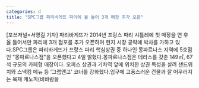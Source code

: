 ```yaml
---
categories: d
title: "SPC그룹 파리바게뜨 파리에 올 들어 3개 매장 추가 오픈"
---
```

[포쓰저널=서영길 기자] 파리바게뜨가 2014년 프랑스 파리 샤틀레에 첫 매장을 연 후 올 들어서만 파리에 3개 점포를 추가 오픈하며 현지 시장 공략에 박차를 가하고 있다.SPC그룹은 파리바게뜨가 프랑스 파리 핵심상권 중 하나인 몽파르나스 지역에 5호점인 "몽파르나스점"을 오픈했다고 4일 밝혔다.몽파르나스점은 테라스를 갖춘 149㎡, 67석 규모의 카페형 매장이다. 오피스 상권과 기차역 앞에 위치한 상권 특성을 살려 샌드위치와 스낵킹 메뉴 등 ‘그랩앤고’ 코너를 강화했다.입구에 고풍스러운 건물과 잘 어우러지는 목재 캐노피(비바람을
